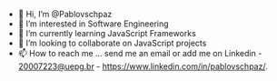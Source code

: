 - 👋 Hi, I’m @Pablovschpaz
- 👀 I’m interested in Software Engineering
- 🌱 I’m currently learning JavaScript Frameworks
- 💞️ I’m looking to collaborate on JavaScript projects
- 📫 How to reach me ... send me an email or add me on Linkedin - 20007223@uepg.br - https://www.linkedin.com/in/pablovschpaz/.
